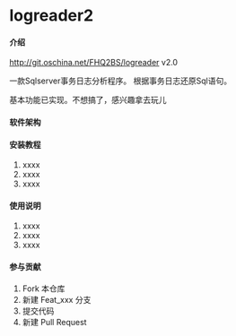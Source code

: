 # logreader2

#### 介绍
http://git.oschina.net/FHQ2BS/logreader  v2.0

一款Sqlserver事务日志分析程序。
根据事务日志还原Sql语句。

基本功能已实现。不想搞了，感兴趣拿去玩儿

#### 软件架构



#### 安装教程

1. xxxx
2. xxxx
3. xxxx

#### 使用说明

1. xxxx
2. xxxx
3. xxxx

#### 参与贡献

1. Fork 本仓库
2. 新建 Feat_xxx 分支
3. 提交代码
4. 新建 Pull Request


